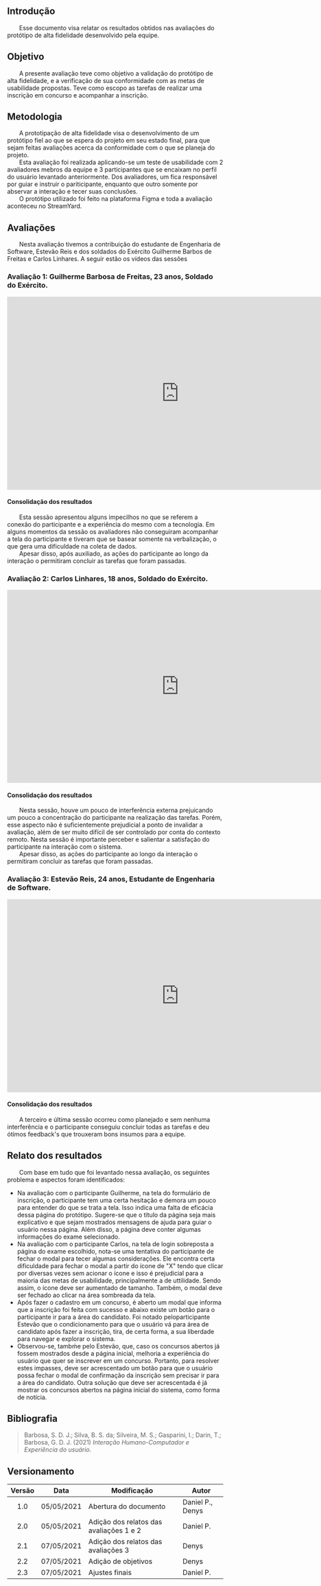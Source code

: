## Introdução
&emsp;&emsp;Esse documento visa relatar os resultados obtidos nas avaliações do protótipo de alta fidelidade desenvolvido pela equipe.

## Objetivo
&emsp;&emsp;A presente avaliação teve como objetivo a validação do protótipo de alta fidelidade, e a verificação de sua conformidade com as metas de usabilidade propostas. Teve como escopo as tarefas de realizar uma inscrição em concurso e acompanhar a inscrição.

## Metodologia
&emsp;&emsp;A prototipação de alta fidelidade visa o desenvolvimento de um protótipo fiel ao que se espera do projeto em seu estado final, para que sejam feitas avaliações acerca da conformidade com o que se planeja do projeto.<br>
&emsp;&emsp;Esta avaliação foi realizada aplicando-se um teste de usabilidade com 2 avaliadores mebros da equipe e 3 participantes que se encaixam no perfil do usuário levantado anteriormente. Dos avaliadores, um fica responsável por guiar e instruir o pariticipante, enquanto que outro somente por abservar a interação e tecer suas conclusões.<br>
&emsp;&emsp;O protótipo utilizado foi feito na plataforma Figma e toda a avaliação aconteceu no StreamYard.<br>

## Avaliações
&emsp;&emsp;Nesta avaliação tivemos a contribuição do estudante de Engenharia de Software, Estevão Reis e dos soldados do Exército Guilherme Barbos de Freitas e Carlos Linhares. A seguir estão os vídeos das sessões

### Avaliação 1: Guilherme Barbosa de Freitas, 23 anos, Soldado do Exército.
<iframe width="800" height="450" src="https://www.youtube.com/embed/wj61IlTVyoc" title="YouTube video player" frameborder="0" allow="accelerometer; autoplay; clipboard-write; encrypted-media; gyroscope; picture-in-picture" allowfullscreen></iframe>

#### Consolidação dos resultados
&emsp;&emsp;Esta sessão apresentou alguns impecilhos no que se referem a conexão do participante e a experiência do mesmo com a tecnologia. Em alguns momentos da sessão os avaliadores não conseguiram acompanhar a tela do participante e tiveram que se basear somente na verbalização, o que gera uma dificuldade na coleta de dados.<br>
&emsp;&emsp;Apesar disso, após auxiliado, as ações do participante ao longo da interação o permitiram concluir as tarefas que foram passadas.

### Avaliação 2: Carlos Linhares, 18 anos, Soldado do Exército.
<iframe width="800" height="450" src="https://www.youtube.com/embed/vMmES7BT3nQ" title="YouTube video player" frameborder="0" allow="accelerometer; autoplay; clipboard-write; encrypted-media; gyroscope; picture-in-picture" allowfullscreen></iframe>

#### Consolidação dos resultados
&emsp;&emsp;Nesta sessão, houve um pouco de interferência externa prejuicando um pouco a concentração do participante na realização das tarefas. Porém, esse aspecto não é suficientemente prejudicial a ponto de invalidar a avaliação, além de ser muito difícil de ser controlado por conta do contexto remoto. Nesta sessão é importante perceber e salientar a satisfação do participante na interação com o sistema.<br>
&emsp;&emsp;Apesar disso, as ações do participante ao longo da interação o permitiram concluir as tarefas que foram passadas.

### Avaliação 3: Estevão Reis, 24 anos, Estudante de Engenharia de Software.
<iframe width="800" height="450" src="https://www.youtube.com/embed/2e4eg34sMhg" title="YouTube video player" frameborder="0" allow="accelerometer; autoplay; clipboard-write; encrypted-media; gyroscope; picture-in-picture" allowfullscreen></iframe>

#### Consolidação dos resultados
&emsp;&emsp;A terceiro e última sessão ocorreu como planejado e sem nenhuma interferência e o participante conseguiu concluir todas as tarefas e deu ótimos feedback's que trouxeram bons insumos para a equipe.

## Relato dos resultados
&emsp;&emsp;Com base em tudo que foi levantado nessa avaliação, os seguintes problema e aspectos foram identificados:

- Na avaliação com o participante Guilherme, na tela do formulário de inscrição, o participante tem uma certa hesitação e demora um pouco para entender do que se trata a tela. Isso indica uma falta de eficácia dessa página do protótipo. Sugere-se que o título da página seja mais explicativo e que sejam mostrados mensagens de ajuda para guiar o usuário nessa página. Além disso, a página deve conter algumas informações do exame selecionado.<br>
- Na avaliação com o participante Carlos, na tela de login sobreposta a página do exame escolhido, nota-se uma tentativa do participante de fechar o modal para tecer algumas considerações. Ele encontra certa dificuldade para fechar o modal a partir do ícone de "X" tendo que clicar por diversas vezes sem acionar o ícone e isso é prejudicial para a maioria das metas de usabilidade, principalmente a de uttilidade. Sendo assim, o ícone deve ser aumentado de tamanho. Também, o modal deve ser fechado ao clicar na área sombreada da tela.<br>
- Após fazer o cadastro em um concurso, é aberto um modal que informa que a inscrição foi feita com sucesso e abaixo existe um botão para o participante ir para a área do candidato. Foi notado peloparticipante Estevão que o condicionamento para que o usuário vá para área de candidato após fazer a inscrição, tira, de certa forma, a sua liberdade para navegar e explorar o sistema. <br>
- Observou-se, tambḿe pelo Estevão, que, caso os concursos abertos já fossem mostrados desde a página inicial, melhoria a experiência do usuário que quer se inscrever em um concurso. Portanto, para resolver estes impasses, deve ser acrescentado um botão para que o usuário possa fechar o modal de confirmação da inscrição sem precisar ir para a área do candidato. Outra solução que deve ser acrescentada é já mostrar os concursos abertos na página inicial do sistema, como forma de notícia. <br> 

## Bibliografia
> Barbosa, S. D. J.; Silva, B. S. da; Silveira, M. S.; Gasparini, I.; Darin, T.; Barbosa, G. D. J. (2021) *Interação Humano-Computador e Experiência do usuário.*

## Versionamento
|Versão|Data|Modificação|Autor|
|:-:|--|--|--|
|1.0|05/05/2021|Abertura do documento|Daniel P., Denys|
|2.0|05/05/2021|Adição dos relatos das avaliações 1 e 2|Daniel P.|
|2.1|07/05/2021|Adição dos relatos das avaliações 3|Denys|
|2.2|07/05/2021|Adição de objetivos|Denys|
|2.3|07/05/2021|Ajustes finais| Daniel P.|